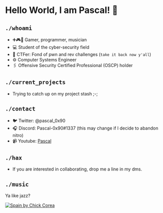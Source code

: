 # Hello World, I am Pascal! 👋

## `./whoami`
* ➕🎮🎵 Gamer, programmer, musician
* 💻 Student of the cyber-security field
* 🚩 CTFer: Fond of pwn and rev challenges (`take it back now y'all`)
* ⚙️ Computer Systems Engineer
* 🖇️ Offensive Security Certified Professional (OSCP) holder

## `./current_projects`
* Trying to catch up on my project stash ;-;

## `./contact`
* 🐦 Twitter: @pascal_0x90
* 🎧 Discord: Pascal-0x90#1337 (this may change if I decide to abandon nitro)
* 📹 Youtube: [Pascal](https://www.youtube.com/channel/UCLNZ5UVIBYIn9JARsV4pUqw)

## `./hax`
* If you are interested in collaborating, drop me a line in my dms. 

## `./music`
Ya like jazz?

[![Spain by Chick Corea](https://img.youtube.com/vi/sEhQTjgoTdU/0.jpg)](https://www.youtube.com/watch?v=sEhQTjgoTdU)
<!--
**Pascal-0x90/Pascal-0x90** is a ✨ _special_ ✨ repository because its `README.md` (this file) appears on your GitHub profile.

Here are some ideas to get you started:

- 🔭 I’m currently working on ...
- 🌱 I’m currently learning ...
- 👯 I’m looking to collaborate on ...
- 🤔 I’m looking for help with ...
- 💬 Ask me about ...
- 📫 How to reach me: ...
- 😄 Pronouns: ...
- ⚡ Fun fact: ...
-->
